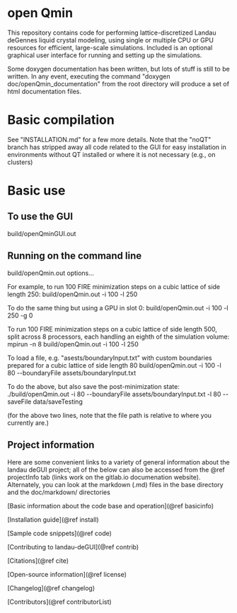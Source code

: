 # open Qmin

This repository contains code for performing lattice-discretized Landau deGennes liquid crystal modeling,
using single or multiple CPU or GPU resources for efficient, large-scale simulations. Included is an optional
graphical user interface for running and setting up the simulations.

Some doxygen documentation has been written, but lots of stuff is still to be written. In any
event, executing the command
"doxygen doc/openQmin_documentation"
from the root directory will produce a set of html documentation files.

# Basic compilation

See "INSTALLATION.md" for a few more details. Note that the "noQT" branch has stripped away all code
related to the GUI for easy installation in environments without QT installed or where it is not necessary (e.g., on clusters)

# Basic use

## To use the GUI

build/openQminGUI.out

## Running on the command line

build/openQmin.out options...

For example, to run 100 FIRE minimization steps on a cubic lattice of side length 250:
build/openQmin.out -i 100 -l 250 

To do the same thing but using a GPU in slot 0:
build/openQmin.out -i 100 -l 250 -g 0

To run 100 FIRE minimization steps on a cubic lattice of side length 500, split across 8 processors, each handling an
eighth of the simulation volume:
mpirun -n 8 build/openQmin.out -i 100 -l 250 


To load a file, e.g. "asests/boundaryInput.txt"  with custom boundaries prepared for a cubic lattice of side length 80
build/openQmin.out -i 100 -l 80 --boundaryFile assets/boundaryInput.txt

To do the above, but also save the post-minimization state:
./build/openQmin.out -i 80 --boundaryFile assets/boundaryInput.txt -l 80 --saveFile data/saveTesting

(for the above two lines, note that the file path is relative to where you currently are.)

## Project information
Here are some convenient links to a variety of general information about the landau deGUI project; all
of the below can also be accessed from the @ref projectInfo tab (links work on the gitlab.io
documenation website). Alternately, you can look at the markdown (.md) files in the base directory and the doc/markdown/
directories

[Basic information about the code base and operation](@ref basicinfo)

[Installation guide](@ref install)

[Sample code snippets](@ref code)

[Contributing to landau-deGUI](@ref contrib)

[Citations](@ref cite)

[Open-source information](@ref license)

[Changelog](@ref changelog)

[Contributors](@ref contributorList)
